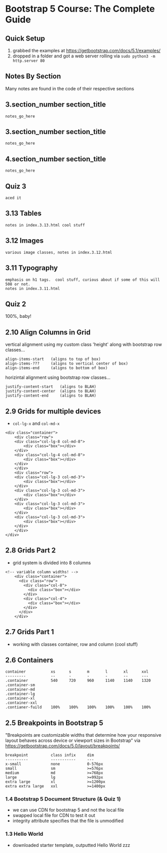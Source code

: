 # Bootstrap 5 Course: The Complete Guide

## Quick Setup

1. grabbed the examples at https://getbootstrap.com/docs/5.1/examples/ 
2. dropped in a folder and got a web server rolling via `sudo python3 -m http.server 80` 

## Notes By Section

Many notes are found in the code of their respective sections

## 3.section_number section_title

```
notes_go_here
```

## 3.section_number section_title

```
notes_go_here
```

## 4.section_number section_title

```
notes_go_here
```

## Quiz 3

```
aced it
```

## 3.13 Tables
```
notes in index.3.13.html cool stuff
```

## 3.12 Images
```
various image classes, notes in index.3.12.html
```

## 3.11 Typography
```
emphasis on h1 tags.  cool stuff, curious about if some of this will 508 or not.
notes in index.3.11.html
```

## Quiz 2

100%, baby!

## 2.10 Align Columns in Grid

vertical alignment using my custom class 'height' along with bootstrap row classes...

```
align-items-start   (aligns to top of box)
align-items-???     (aligns to vertical center of box)
align-items-end     (aligns to bottom of box)
```

horizintal alignment using bootstrap row classes... 

```
justify-content-start   (aligns to BLAH)
justify-content-center  (aligns to BLAH)
justify-content-end     (aligns to BLAH)
```

## 2.9 Grids for multiple devices

* `col-lg-x` and `col-md-x`

```
<div class="container">
    <div class="row">
    <div class="col-lg-8 col-md-8">
        <div class="box"></div>
    </div>
    <div class="col-lg-4 col-md-8">
        <div class="box"></div>
    </div>
    </div>
    <div class="row">
    <div class="col-lg-3 col-md-3">
        <div class="box"></div>
    </div>
    <div class="col-lg-3 col-md-3">
        <div class="box"></div>
    </div>
    <div class="col-lg-3 col-md-3">
        <div class="box"></div>
    </div>
    <div class="col-lg-3 col-md-3">
        <div class="box"></div>
    </div>
    </div>
</div>
```

## 2.8 Grids Part 2

* grid system is divided into 8 columns

```
<!-- variable column widths! -->
    <div class="container">
      <div class="row">
        <div class="col-8">
          <div class="box"></div>
        </div>
        <div class="col-4">
          <div class="box"></div>
        </div>
      </div>
    </div>
```

## 2.7 Grids Part 1

* working with classes container, row and column (cool stuff)

## 2.6 Containers

```
container           xs      s       m       l       xl      xxl
---------           --      -       -       -       --      ---
.container          540     720     960     1140    1140    1320
.container-sm
.container-md
.container-lg
.container-xl
.container-xxl
.contianer-fuild    100%    100%    100%    100%    100%    100%
```

## 2.5 Breakpoints in Bootstrap 5

"Breakpoints are customizable widths that determine how your responsive layout behaves across device or viewport sizes in Bootstrap" via https://getbootstrap.com/docs/5.0/layout/breakpoints/ 

```
breakpoint          class infix     dim
----------          -----------     ---
x-small             none            0-576px
small               sm              >=576px
medium              md              >=768px
large               lg              >=992px
extra large         xl              >=1200px
extra extra large   xxl             >=1400px
```

### 1.4 Bootstrap 5 Document Structure (& Quiz 1)
* we can use CDN for bootstrap 5 and not the local file
* swapped local file for CDN to test it out
* integrity attribute specifies that the file is unmodified

### 1.3 Hello World
* downloaded starter template, outputted Hello World zzz